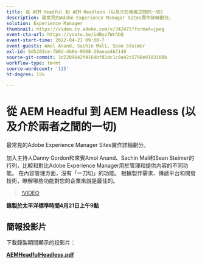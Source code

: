 ```yaml
---
title: 從 AEM Headful 到 AEM Headless (以及介於兩者之間的一切)
description: 最常見的Adobe Experience Manager Sites實作詳細劃分。
solution: Experience Manager
thumbnail: https://video.tv.adobe.com/v/342475?format=jpeg
event-cta-url: https://youtu.be/idByz7WrhbQ
event-start-time: 2022-04-21 09:00-7
event-guests: Amol Anand, Sachin Mali, Sean Steimer
exl-id: 9d5203ce-fb0d-4b0e-9508-29aeae467149
source-git-commit: 3d2289642f4164bf82dc1c8a42c5798e9183188b
workflow-type: tm+mt
source-wordcount: '115'
ht-degree: 15%

---
```


# 從 AEM Headful 到 AEM Headless (以及介於兩者之間的一切)

最常見的Adobe Experience Manager Sites實作詳細劃分。

加入主持人Danny Gordon和來賓Amol Anand、Sachin Mali和Sean Steimer的行列，比較和對比Adobe Experience Manager用於管理和提供內容的不同功能。 在內容管理方面，沒有「一刀切」的功能。 根據製作需求、傳遞平台和開發技術，瞭解哪些功能對您的企業來說是最佳的。

>[!VIDEO](https://video.tv.adobe.com/v/342475/?quality=12&learn=on)

**錄製於太平洋標準時間4月21日上午9點**

## 簡報投影片

下載錄製期間顯示的投影片：

**[AEMHeadfulHeadless.pdf](../assets/documents/AEMHeadfulHeadless.pdf)**
